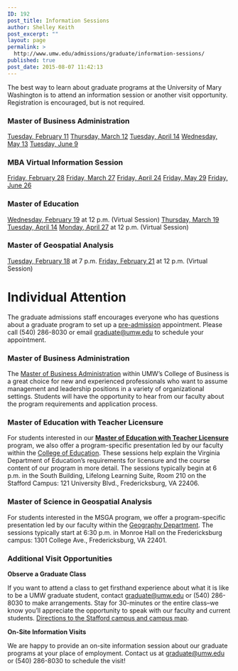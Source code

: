 ```yaml
---
ID: 192
post_title: Information Sessions
author: Shelley Keith
post_excerpt: ""
layout: page
permalink: >
  http://www.umw.edu/admissions/graduate/information-sessions/
published: true
post_date: 2015-08-07 11:42:13
---
```

The best way to learn about graduate programs at the University of Mary Washington is to attend an information session or another visit opportunity. Registration is encouraged, but is not required.
<h3>Master of Business Administration</h3>
<a href="https://admissions.umw.edu/register/MBASessionFeb2020">Tuesday, February 11</a>
<a href="https://admissions.umw.edu/register/MBASessionMarch2020">Thursday, March 12</a>
<a href="https://admissions.umw.edu/register/MBASessionApril2020">Tuesday, April 14</a>
<a href="https://admissions.umw.edu/register/MBASessionMay2020">Wednesday, May 13</a>
<a href="https://admissions.umw.edu/register/MBASessionJune2020">Tuesday, June 9</a>
<h3><strong>MBA Virtual Information Session</strong></h3>
<a href="https://admissions.umw.edu/register/MBAVirtualFeb2020">Friday, February 28</a>
<a href="https://admissions.umw.edu/register/MBAVirtualMarch2020">Friday, March 27</a>
<a href="https://admissions.umw.edu/register/MBAVirtualApril2020">Friday, April 24</a>
<a href="https://admissions.umw.edu/register/MBAVirtualMay2020">Friday, May 29</a>
<a href="https://admissions.umw.edu/register/MBAVirtualMay2020">Friday, June 26</a>
<h3>Master of Education</h3>
<a href="https://admissions.umw.edu/register/EducationVirtualFeb2020">Wednesday, February 19</a> at 12 p.m. (Virtual Session)
<a href="https://admissions.umw.edu/register/?id=e0cc49a6-be18-4f3d-835e-0d763ff6dc40">Thursday, March 19</a>
<a href="https://admissions.umw.edu/register/?id=f4b841e7-8bf5-44b3-8f34-a0142f01d972">Tuesday, April 14</a>
<a href="https://admissions.umw.edu/register/EducationVirtualApril2020">Monday, April 27</a> at 12 p.m. (Virtual Session)
<h3>Master of Geospatial Analysis</h3>
<a href="https://admissions.umw.edu/register/MSGAFeb2020">Tuesday, February 18</a> at 7 p.m.
<a href="https://admissions.umw.edu/register/MSGAVirtualFeb2020">Friday, February 21</a> at 12 p.m. (Virtual Session)
<h1>Individual Attention</h1>
The graduate admissions staff encourages everyone who has questions about a graduate program to set up a <a href="http://www.umw.edu/admissions/graduate/advising/">pre-admission</a> appointment. Please call (540) 286-8030 or email <a href="mailto:graduate@umw.edu">graduate@umw.edu</a> to schedule your appointment.
<h3>Master of Business Administration</h3>
The <a href="http://www.umw.edu/admissions/graduate/degrees/mba/">Master of Business Administration</a> within UMW’s College of Business is a great choice for new and experienced professionals who want to assume management and leadership positions in a variety of organizational settings. Students will have the opportunity to hear from our faculty about the program requirements and application process.
<h3>Master of Education with Teacher Licensure</h3>
For students interested in our <a href="http://www.umw.edu/admissions/graduate/degrees/med-teacher-licensure/"><strong>Master of Education with Teacher Licensure</strong></a> program, we also offer a program-specific presentation led by our faculty within the <a href="http://education.umw.edu">College of Education</a>. These sessions help explain the Virginia Department of Education’s requirements for licensure and the course content of our program in more detail. The sessions typically begin at 6 p.m. in the South Building, Lifelong Learning Suite, Room 210 on the Stafford Campus: 121 University Blvd., Fredericksburg, VA 22406.
<h3>Master of Science in Geospatial Analysis</h3>
For students interested in the MSGA program, we offer a program-specific presentation led by our faculty within the <a href="http://cas.umw.edu/geography/">Geography Department</a>. The sessions typically start at 6:30 p.m. in Monroe Hall on the Fredericksburg campus: 1301 College Ave., Fredericksburg, VA 22401.
<h3>Additional Visit Opportunities</h3>
<strong>Observe a Graduate Class</strong>

If you want to attend a class to get firsthand experience about what it is like to be a UMW graduate student, contact <a href="mailto:graduate@umw.edu">graduate@umw.edu</a> or (540) 286-8030 to make arrangements. Stay for 30-minutes or the entire class–we know you’ll appreciate the opportunity to speak with our faculty and current students. <a href="http://www.umw.edu/visitors/stafford-campus/">Directions to the Stafford campus and campus map</a>.

<strong>On-Site Information Visits</strong>

We are happy to provide an on-site information session about our graduate programs at your place of employment. Contact us at <a href="mailto:graduate@umw.edu">graduate@umw.edu</a> or (540) 286-8030 to schedule the visit!